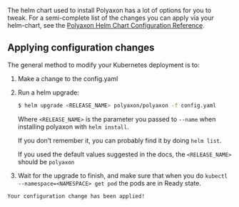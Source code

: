 The helm chart used to install Polyaxon has a lot of options for you to tweak.
For a semi-complete list of the changes you can apply via your helm-chart,
see the [Polyaxon Helm Chart Configuration Reference](/reference_polyaxon_helm).


## Applying configuration changes

The general method to modify your Kubernetes deployment is to:

 1. Make a change to the config.yaml
 2. Run a helm upgrade:

    ```bash
    $ helm upgrade <RELEASE_NAME> polyaxon/polyaxon -f config.yaml
    ```

    Where `<RELEASE_NAME>` is the parameter you passed to `--name` when installing polyaxon with `helm install`.

    If you don’t remember it, you can probably find it by doing `helm list`.

    If you used the default values suggested in the docs, the `<RELEASE_NAME>` should be `polyaxon`

  3. Wait for the upgrade to finish, and make sure that when you do
  `kubectl --namespace=<NAMESPACE> get pod` the pods are in Ready state.

    Your configuration change has been applied!
